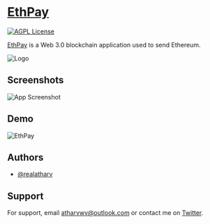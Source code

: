 
# [EthPay](https://ethpay.realatharv.ga) 
[![AGPL License](https://img.shields.io/badge/license-AGPL-blue.svg)](http://www.gnu.org/licenses/agpl-3.0)

[EthPay](https://ethpay.realatharv.ga) is a Web 3.0 blockchain application used to send Ethereum.


![Logo](https://realatharv.ga/assets/logo.290030a9.png)


## Screenshots

![App Screenshot](https://camo.githubusercontent.com/15b75f31303bac283b110f5c7571673b033fdce0efba7fea0ca3f2676fd5d3f3/68747470733a2f2f63646e2e646973636f72646170702e636f6d2f6174746163686d656e74732f3833393531303139303435333432343137312f3934333133353536313338363937353235332f436170747572652e504e47)

## Demo

![EthPay](https://github.com/realatharv/EthPay/blob/main/demo2.GIF "EthPay")
## Authors

- [@realatharv](https://www.github.com/realatharv)


## Support

For support, email atharvwv@outlook.com or contact me on [Twitter](https://twitter.com/realatharv).

